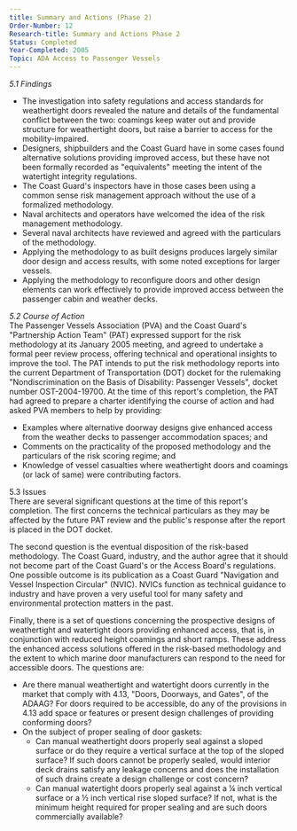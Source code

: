 ```yaml
---
title: Summary and Actions (Phase 2)
Order-Number: 12
Research-title: Summary and Actions Phase 2
Status: Completed
Year-Completed: 2005
Topic: ADA Access to Passenger Vessels
---
```


*5.1 Findings*

-   The investigation into safety regulations and access standards for weathertight doors revealed the nature and details of the fundamental conflict between the two: coamings keep water out and provide structure for weathertight doors, but raise a barrier to access for the mobility-impaired.
-   Designers, shipbuilders and the Coast Guard have in some cases found alternative solutions providing improved access, but these have not been formally recorded as "equivalents" meeting the intent of the watertight integrity regulations.
-   The Coast Guard's inspectors have in those cases been using a common sense risk management approach without the use of a formalized methodology.
-   Naval architects and operators have welcomed the idea of the risk management methodology.
-   Several naval architects have reviewed and agreed with the particulars of the methodology.
-   Applying the methodology to as built designs produces largely similar door design and access results, with some noted exceptions for larger vessels.
-   Applying the methodology to reconfigure doors and other design elements can work effectively to provide improved access between the passenger cabin and weather decks.

*5.2 Course of Action*\
The Passenger Vessels Association (PVA) and the Coast Guard's "Partnership Action Team" (PAT) expressed support for the risk methodology at its January 2005 meeting, and agreed to undertake a formal peer review process, offering technical and operational insights to improve the tool. The PAT intends to put the risk methodology reports into the current Department of Transportation (DOT) docket for the rulemaking "Nondiscrimination on the Basis of Disability: Passenger Vessels", docket number OST-2004-19700. At the time of this report's completion, the PAT had agreed to prepare a charter identifying the course of action and had asked PVA members to help by providing:

-   Examples where alternative doorway designs give enhanced access from the weather decks to passenger accommodation spaces; and
-   Comments on the practicality of the proposed methodology and the particulars of the risk scoring regime; and
-   Knowledge of vessel casualties where weathertight doors and coamings (or lack of same) were contributing factors.

5.3 Issues\
There are several significant questions at the time of this report's completion. The first concerns the technical particulars as they may be affected by the future PAT review and the public's response after the report is placed in the DOT docket.

The second question is the eventual disposition of the risk-based methodology. The Coast Guard, industry, and the author agree that it should not become part of the Coast Guard's or the Access Board's regulations. One possible outcome is its publication as a Coast Guard "Navigation and Vessel Inspection Circular" (NVIC). NVICs function as technical guidance to industry and have proven a very useful tool for many safety and environmental protection matters in the past.

Finally, there is a set of questions concerning the prospective designs of weathertight and watertight doors providing enhanced access, that is, in conjunction with reduced height coamings and short ramps. These address the enhanced access solutions offered in the risk-based methodology and the extent to which marine door manufacturers can respond to the need for accessible doors. The questions are:

-   Are there manual weathertight and watertight doors currently in the market that comply with 4.13, "Doors, Doorways, and Gates", of the ADAAG? For doors required to be accessible, do any of the provisions in 4.13 add space or features or present design challenges of providing conforming doors?
-   On the subject of proper sealing of door gaskets:
    -   Can manual weathertight doors properly seal against a sloped surface or do they require a vertical surface at the top of the sloped surface? If such doors cannot be properly sealed, would interior deck drains satisfy any leakage concerns and does the installation of such drains create a design challenge or cost concern?
    -   Can manual watertight doors properly seal against a ¼ inch vertical surface or a ½ inch vertical rise sloped surface? If not, what is the minimum height required for proper sealing and are such doors commercially available?
